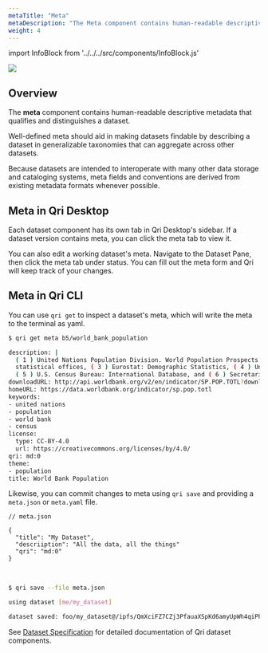 ```yaml
---
metaTitle: "Meta"
metaDescription: "The Meta component contains human-readable descriptive metadata that qualifies and distinguishes a dataset."
weight: 4
---
```


import InfoBlock from '../../../src/components/InfoBlock.js'

<img src="/img/components_meta.png" />

## Overview

The __meta__ component contains human-readable descriptive metadata that qualifies and distinguishes a dataset.

Well-defined meta should aid in making datasets findable by describing a dataset in generalizable taxonomies that can aggregate across other datasets.

Because datasets are intended to interoperate with many other data storage and cataloging systems, meta fields and conventions are derived from existing metadata formats whenever possible.

## Meta in Qri Desktop

Each dataset component has its own tab in Qri Desktop's sidebar.  If a dataset version contains meta, you can click the meta tab to view it.

You can also edit a working dataset's meta.  Navigate to the Dataset Pane, then click the meta tab under status.  You can fill out the meta form and Qri will keep track of your changes.

## Meta in Qri CLI

You can use `qri get` to inspect a dataset's meta, which will write the meta to the terminal as yaml.

```bash
$ qri get meta b5/world_bank_population

description: |
  ( 1 ) United Nations Population Division. World Population Prospects: 2017 Revision. ( 2 ) Census reports and other statistical publications from national
  statistical offices, ( 3 ) Eurostat: Demographic Statistics, ( 4 ) United Nations Statistical Division. Population and Vital Statistics Reprot ( various years ),
  ( 5 ) U.S. Census Bureau: International Database, and ( 6 ) Secretariat of the Pacific Community: Statistics and Demography Programme.
downloadURL: http://api.worldbank.org/v2/en/indicator/SP.POP.TOTL?downloadformat=csv
homeURL: https://data.worldbank.org/indicator/sp.pop.totl
keywords:
- united nations
- population
- world bank
- census
license:
  type: CC-BY-4.0
  url: https://creativecommons.org/licenses/by/4.0/
qri: md:0
theme:
- population
title: World Bank Population
```

Likewise, you can commit changes to meta using `qri save` and providing a `meta.json` or `meta.yaml` file.

```
// meta.json

{
  "title": "My Dataset",
  "descriiption": "All the data, all the things"
  "qri": "md:0"
}
```
<br />

```bash
$ qri save --file meta.json

using dataset [me/my_dataset]

dataset saved: foo/my_dataset@/ipfs/QmXciFZ7CZj3PfauaXSpKd6amyUpWh4qiPhPGywFbzjhWa
```


<InfoBlock>
  See <a href="/docs/reference/dataset-specification/">Dataset Specification</a> for detailed documentation of Qri dataset components.
</InfoBlock>
